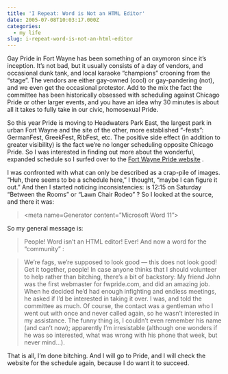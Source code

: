 ```yaml
---
title: 'I Repeat: Word is Not an HTML Editor'
date: 2005-07-08T10:03:17.000Z
categories:
  - my life
slug: i-repeat-word-is-not-an-html-editor
---
```

Gay Pride in Fort Wayne has been something of an oxymoron since it’s inception. It’s not bad, but it usually consists of a day of vendors, and occasional dunk tank, and local karaoke “champions” crooning from the “stage”. The vendors are either gay-owned (cool) or gay-pandering (not), and we even get the occasional protestor. Add to the mix the fact the committee has been historically obsessed with scheduling against Chicago Pride or other larger events, and you have an idea why 30 minutes is about all it takes to fully take in our civic, homosexual Pride.

So this year Pride is moving to Headwaters Park East, the largest park in urban Fort Wayne and the site of the other, more established “-fests”: GermanFest, GreekFest, RibFest, etc. The positive side effect (in addition to greater visibility) is the fact we’re no longer scheduling opposite Chicago Pride. So I was interested in finding out more about the wonderful, expanded schedule so I surfed over to the [Fort Wayne Pride website][1] .

I was confronted with what can only be described as a crap-pile of images. “Huh, there seems to be a schedule here,” I thought, “maybe I can figure it out.” And then I started noticing inconsistencies: is 12:15 on Saturday “Between the Rooms” or “Lawn Chair Rodeo” ? So I looked at the source, and there it was:

> <meta name=Generator content=&#8221;Microsoft Word 11&#8221;>

So my general message is:

> People! Word isn’t an HTML editor! Ever!
And now a word for the “community” :

> We’re fags, we’re supposed to look good — this does not look good! Get it together, people!
In case anyone thinks that I should volunteer to help rather than bitching, there’s a bit of backstory: My friend John was the first webmaster for fwpride.com, and did an amazing job. When he decided he’d had enough infighting and endless meetings, he asked if I’d be interested in taking it over. I was, and told the committee as much. Of course, the contact was a gentleman who I went out with once and never called again, so he wasn’t interested in my assistance. The funny thing is, I couldn’t even remember his name (and can’t now); apparently I’m irresistable (although one wonders if he was so interested, what was wrong with his phone that week, but never mind…).

That is all, I’m done bitching. And I will go to Pride, and I will check the website for the schedule again, because I do want it to succeed.



 [1]: http://fwpride.com
